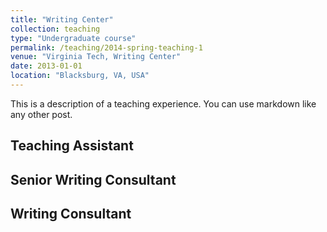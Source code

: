 ```yaml
---
title: "Writing Center"
collection: teaching
type: "Undergraduate course"
permalink: /teaching/2014-spring-teaching-1
venue: "Virginia Tech, Writing Center"
date: 2013-01-01
location: "Blacksburg, VA, USA"
---
```


This is a description of a teaching experience. You can use markdown like any other post.

Teaching Assistant
-------

Senior Writing Consultant
-------

Writing Consultant
-------